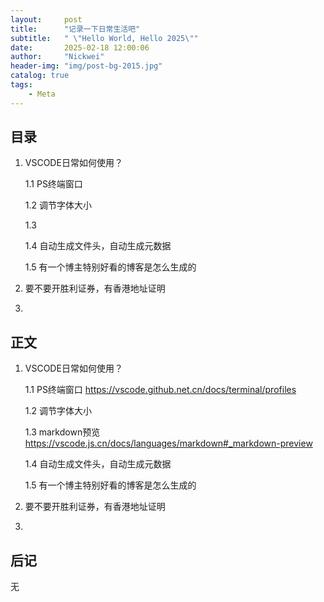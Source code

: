```yaml
---
layout:     post
title:      "记录一下日常生活吧"
subtitle:   " \"Hello World, Hello 2025\""
date:       2025-02-18 12:00:06
author:     "Nickwei"
header-img: "img/post-bg-2015.jpg"
catalog: true
tags:
    - Meta
---
```


## 目录

1. VSCODE日常如何使用？

    1.1 PS终端窗口 

    1.2 调节字体大小

    1.3 

    1.4 自动生成文件头，自动生成元数据

    1.5 有一个博主特别好看的博客是怎么生成的
2. 要不要开胜利证券，有香港地址证明
3. 


## 正文

1. VSCODE日常如何使用？

    1.1 PS终端窗口 
    https://vscode.github.net.cn/docs/terminal/profiles

    1.2 调节字体大小

    1.3 markdown预览
    https://vscode.js.cn/docs/languages/markdown#_markdown-preview
    
    1.4 自动生成文件头，自动生成元数据

    1.5 有一个博主特别好看的博客是怎么生成的

2. 要不要开胜利证券，有香港地址证明

3. 






## 后记

无